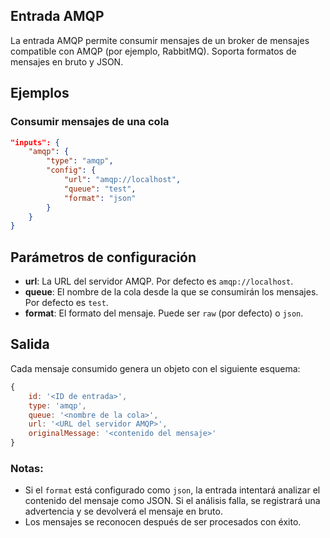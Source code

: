 ## Entrada AMQP

La entrada AMQP permite consumir mensajes de un broker de mensajes compatible con AMQP (por ejemplo, RabbitMQ). Soporta formatos de mensajes en bruto y JSON.

## Ejemplos

### Consumir mensajes de una cola
```json
"inputs": {
	"amqp": {
		"type": "amqp",
		"config": {
			"url": "amqp://localhost",
			"queue": "test",
			"format": "json"
		}
	}
}
```

## Parámetros de configuración

- **url**: La URL del servidor AMQP. Por defecto es `amqp://localhost`.
- **queue**: El nombre de la cola desde la que se consumirán los mensajes. Por defecto es `test`.
- **format**: El formato del mensaje. Puede ser `raw` (por defecto) o `json`.

## Salida

Cada mensaje consumido genera un objeto con el siguiente esquema:
```javascript
{
	id: '<ID de entrada>',
	type: 'amqp',
	queue: '<nombre de la cola>',
	url: '<URL del servidor AMQP>',
	originalMessage: '<contenido del mensaje>'
}
```

### Notas:
- Si el `format` está configurado como `json`, la entrada intentará analizar el contenido del mensaje como JSON. Si el análisis falla, se registrará una advertencia y se devolverá el mensaje en bruto.
- Los mensajes se reconocen después de ser procesados con éxito.
